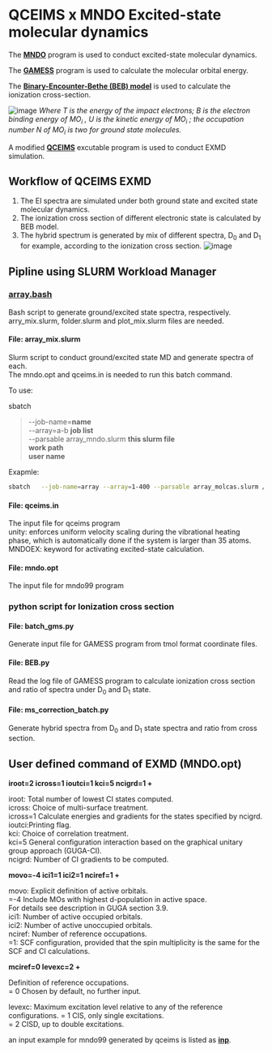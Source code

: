 # QCEIMS x MNDO Excited-state molecular dynamics

The **[MNDO](https://www.kofo.mpg.de/en/institute/history/1993-to-present/theoretical-chemistry)** program is used to conduct excited-state molecular dynamics.

The **[GAMESS](https://www.msg.chem.iastate.edu/gamess/)** program is used to calculate the molecular orbital energy.

The **[Binary-Encounter-Bethe (BEB) model](https://physics.nist.gov/PhysRefData/Ionization/intro.html)** is used to calculate the ionization cross-section.

![image](https://user-images.githubusercontent.com/30486093/147526011-6021876e-d079-4ddb-82fb-44bbe74d810b.png)
*Where T is the energy of the impact electrons; B is the electron binding energy of MO<sub>i</sub> , U is the kinetic energy of MO<sub>i</sub> ; the occupation number N of MO<sub>i</sub> is two for ground state molecules.*

A modified **[QCEIMS](QCEIM_module/qceims_mndo)** excutable program is used to conduct EXMD simulation.
## Workflow of QCEIMS EXMD
1) The EI spectra are simulated under both ground state and excited state molecular dynamics.
2) The ionization cross section of different electronic state is calculated by BEB model.
3) The hybrid spectrum is generated by mix of different spectra, D<sub>0</sub> and D<sub>1</sub> for example, according to the ionization cross section.
![image](https://user-images.githubusercontent.com/30486093/147525775-8c71fe9d-691d-41e7-a1cf-63e72aa6fbf3.png)
## Pipline using SLURM Workload Manager
### [array.bash](slurm_script/array.bash)
Bash script to generate ground/excited state spectra, respectively.<br />
arry_mix.slurm, folder.slurm and plot_mix.slurm files are needed.

#### File: array_mix.slurm
Slurm script to conduct ground/excited state MD and generate spectra of each.<br /> 
The mndo.opt and qceims.in is needed to run this batch command.<br />

To use:

sbatch<br />
  > --job-name=**name**<br />
  > --array=a-b **job list**<br />
  > --parsable array_mndo.slurm **this slurm file** <br />
  >    **work path**<br />
  >    **user name**<br />
  
Exapmle:
  ```bash
  sbatch   --job-name=array --array=1-400 --parsable array_molcas.slurm /home/ user1
  ```
#### File: qceims.in
The input file for qceims program<br />
  unity:  enforces uniform velocity scaling during the vibrational
          heating phase, which is automatically done if
          the system is larger than 35 atoms.<br />
  MNDOEX: keyword for activating excited-state calculation.<br />
#### File: mndo.opt
The input file for mndo99 program<br />

### python script for Ionization cross section
#### File: batch_gms.py
Generate input file for GAMESS program from tmol format coordinate files.
#### File: BEB.py
Read the log file of GAMESS program to calculate ionization cross section and ratio of spectra under D<sub>0</sub> and D<sub>1</sub> state.
#### File: ms_correction_batch.py
Generate hybrid spectra from D<sub>0</sub> and D<sub>1</sub> state spectra and ratio from cross section.

## User defined command of EXMD (MNDO.opt)
**iroot=2 icross=1 ioutci=1 kci=5 ncigrd=1 +**

  iroot: Total number of lowest CI states computed.<br />
  icross: Choice of multi-surface treatment.<br />
    icross=1 Calculate energies and gradients for the states
        specified by ncigrd.<br />
  ioutci:Printing flag.<br />
  kci: Choice of correlation treatment.<br />
    kci=5 General configuration interaction based on the
        graphical unitary group approach (GUGA-CI).<br />
  ncigrd: Number of CI gradients to be computed.<br />

**movo=-4 ici1=1 ici2=1 nciref=1 +**

  movo: Explicit definition of active orbitals.<br />
    =-4 Include MOs with highest d-population in active space.<br />
      For details see description in GUGA section 3.9.<br />
  ici1: Number of active occupied orbitals.<br />
  ici2: Number of active unoccupied orbitals.<br />
  nciref: Number of reference occupations.<br />
    =1: SCF configuration, provided that the spin
    multiplicity is the same for the SCF and CI calculations.<br />
    
**mciref=0 levexc=2 +**

  Definition of reference occupations.<br />
        = 0 Chosen by default, no further input.<br />

  levexc: Maximum excitation level relative to any of the reference
          configurations.
          = 1 CIS, only single excitations.<br />
          = 2 CISD, up to double excitations.<br />

an input example for mndo99 generated by qceims is listed as **[inp](example_input/inp)**.

